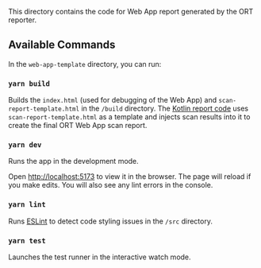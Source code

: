 This directory contains the code for Web App report generated by the ORT reporter.

## Available Commands

In the `web-app-template` directory, you can run:

### `yarn build`

Builds the `index.html` (used for debugging of the Web App) and `scan-report-template.html` in the `/build` directory.
The [Kotlin report code](../web-app/src/main/kotlin/WebAppReporter.kt) uses `scan-report-template.html` as a template and injects scan results into it to create the final ORT Web App scan report.

### `yarn dev`

Runs the app in the development mode.

Open [http://localhost:5173](http://localhost:5173) to view it in the browser.
The page will reload if you make edits.
You will also see any lint errors in the console.

### `yarn lint`

Runs [ESLint](https://eslint.org/) to detect code styling issues in the `/src` directory.

### `yarn test`

Launches the test runner in the interactive watch mode.
